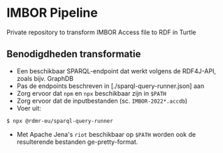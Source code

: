 # IMBOR Pipeline

Private repository to transform IMBOR Access file to RDF in Turtle 

## Benodigdheden transformatie

- Een beschikbaar SPARQL-endpoint dat werkt volgens de RDF4J-API, zoals bijv. GraphDB
- Pas de endpoints beschreven in [./sparql-query-runner.json] aan
- Zorg ervoor dat `npm` en `npx` beschikbaar zijn in `$PATH`
- Zorg ervoor dat de inputbestanden (sc. `IMBOR-2022*.accdb`)
- Voer uit: 

```sh
$ npx @rdmr-eu/sparql-query-runner
```

- Met Apache Jena's `riot` beschikbaar op `$PATH` worden ook de resulterende bestanden ge-pretty-format.
